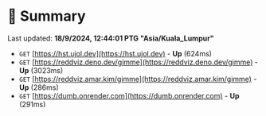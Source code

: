 # 📖 Summary
Last updated: **18/9/2024, 12:44:01 PTG "Asia/Kuala_Lumpur"**

- `GET` [https://hst.ujol.dev](https://hst.ujol.dev) - **Up** (624ms)
- `GET` [https://reddviz.deno.dev/gimme](https://reddviz.deno.dev/gimme) - **Up** (3023ms)
- `GET` [https://reddviz.amar.kim/gimme](https://reddviz.amar.kim/gimme) - **Up** (286ms)
- `GET` [https://dumb.onrender.com](https://dumb.onrender.com) - **Up** (291ms)
